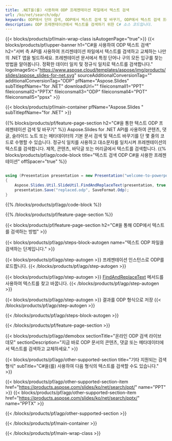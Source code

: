 ```yaml
---
title: .NET을(를) 사용하여 ODP 프레젠테이션 파일에서 텍스트 검색
url: /ko/net/search/odp/
keywords: ODP에서 단어 검색, ODP에서 텍스트 검색 및 바꾸기, ODP에서 텍스트 검색 프레젠테이션
description: ODP 프레젠테이션에서 텍스트를 검색하기 위한 C# 소스 코드입니다.
---
```


{{< blocks/products/pf/main-wrap-class isAutogenPage="true">}}
{{< blocks/products/pf/upper-banner h1="C#을 사용하여 ODP 텍스트 검색" h2="서버 측 API를 사용하여 프리젠테이션 파일에서 텍스트를 검색하고 교체하는 나만의 .NET 앱을 빌드하세요. 프레젠테이션 문서에서 특정 단어나 구의 모든 입구를 찾는 방법을 알아봅니다. 정확한 데이터 일치 및 정규식 일치로 텍스트를 검색합니다." logoImageSrc="https://www.aspose.cloud/templates/aspose/img/products/slides/aspose_slides-for-net.svg" sourceAdditionalConversionTag="" additionalConversionTag="ODP" pfName="Aspose.Slides" subTitlepfName="for .NET" downloadUrl="" fileiconsmall1="PPT" fileiconsmall2="PPTX" fileiconsmall3="ODP" fileiconsmall4="POT" fileiconsmall5="ppsx" >}}

{{< blocks/products/pf/main-container pfName="Aspose.Slides " subTitlepfName="for .NET" >}}

{{% blocks/products/pf/feature-page-section  h2="C#을 통한 텍스트 ODP 프레젠테이션 검색 및 바꾸기" %}}
Aspose.Slides for .NET API를 사용하여 콘텐츠, 댓글, 슬라이드 노트 또는 메타데이터의 기본 문서 검색 및 텍스트 바꾸기를 단 몇 줄의 코드로 수행할 수 있습니다. 정규식 일치를 사용하고 대소문자를 일치시켜 프레젠테이션의 텍스트를 검색합니다. 제목, 콘텐츠, 바닥글 또는 머리글에서 텍스트를 검색합니다.
{{% blocks/products/pf/agp/code-block title="텍스트 검색 ODP C#을 사용한 프레젠테이션" offSpacer="true" %}}

```cs

using (Presentation presentation = new Presentation("welcome-to-powerpoint.odp"))
{
    Aspose.Slides.Util.SlideUtil.FindAndReplaceText(presentation, true, "PowerPoint", "Aspose.Slides", null);
    presentation.Save("replaced.odp", SaveFormat.Odp);
}
```

{{% /blocks/products/pf/agp/code-block %}}

{{% /blocks/products/pf/feature-page-section %}}

{{< blocks/products/pf/feature-page-section  h2="C#을 통해 ODP에서 텍스트를 검색하는 방법" >}}

{{< blocks/products/pf/agp/steps-block-autogen name="텍스트 ODP 파일을 검색하는 단계입니다." >}}

{{< blocks/products/pf/agp/step-autogen >}}
프레젠테이션 인스턴스로 ODP를 로드합니다.
{{< /blocks/products/pf/agp/step-autogen >}}

{{< blocks/products/pf/agp/step-autogen >}}
[FindAndReplaceText](https://reference.aspose.com/slides/net/aspose.slides.util/slideutil/findandreplacetext/) 메서드를 사용하여 텍스트를 찾고 바꿉니다.
{{< /blocks/products/pf/agp/step-autogen >}}

{{< blocks/products/pf/agp/step-autogen >}}
결과를 ODP 형식으로 저장
{{< /blocks/products/pf/agp/step-autogen >}}

{{< /blocks/products/pf/agp/steps-block-autogen >}}

{{< /blocks/products/pf/feature-page-section >}}

{{< blocks/products/pf/agp/demobox sectionTitle="온라인 ODP 검색 라이브 데모" sectionDescription="지금 바로 ODP 문서의 콘텐츠, 댓글 또는 메타데이터에서 텍스트를 검색하고 교체하세요." >}}

{{< blocks/products/pf/agp/other-supported-section title="기타 지원되는 검색 형식" subTitle="C#을(를) 사용하여 다음 형식의 텍스트를 검색할 수도 있습니다." >}}

{{< blocks/products/pf/agp/other-supported-section-item href="https://products.aspose.com/slides/ko/net/search/ppt/" name="PPT" >}}
{{< blocks/products/pf/agp/other-supported-section-item href="https://products.aspose.com/slides/ko/net/search/pptx/" name="PPTX" >}}


{{< /blocks/products/pf/agp/other-supported-section >}}

{{< /blocks/products/pf/main-container >}}
    
{{< /blocks/products/pf/main-wrap-class >}}